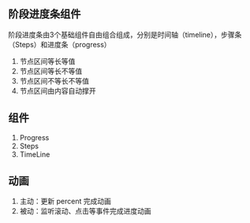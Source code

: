 ## 阶段进度条组件
阶段进度条由3个基础组件自由组合组成，分别是时间轴（timeline），步骤条（Steps）和进度条（progress）

1. 节点区间等长等值
2. 节点区间等长不等值
3. 节点区间不等长不等值
4. 节点区间由内容自动撑开

## 组件
1. Progress
2. Steps
3. TimeLine

## 动画

1. 主动：更新 percent 完成动画
2. 被动：监听滚动、点击等事件完成进度动画

